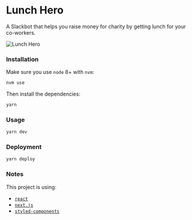# Lunch Hero

A Slackbot that helps you raise money for charity by getting lunch for your co-workers.

![Lunch Hero](https://user-images.githubusercontent.com/5517450/32687342-0bff185a-c70e-11e7-8426-12a2e2bdd756.png)

### Installation

Make sure you use `node` 8+ with `nvm`:

```bash
nvm use
```

Then install the dependencies:

```bash
yarn
```

### Usage

```bash
yarn dev
```

### Deployment

```bash
yarn deploy
```

### Notes

This project is using:

- [`react`](https://github.com/facebook/react)
- [`next.js`](https://github.com/zeit/next.js/)
- [`styled-components`](https://github.com/styled-components/styled-components)
